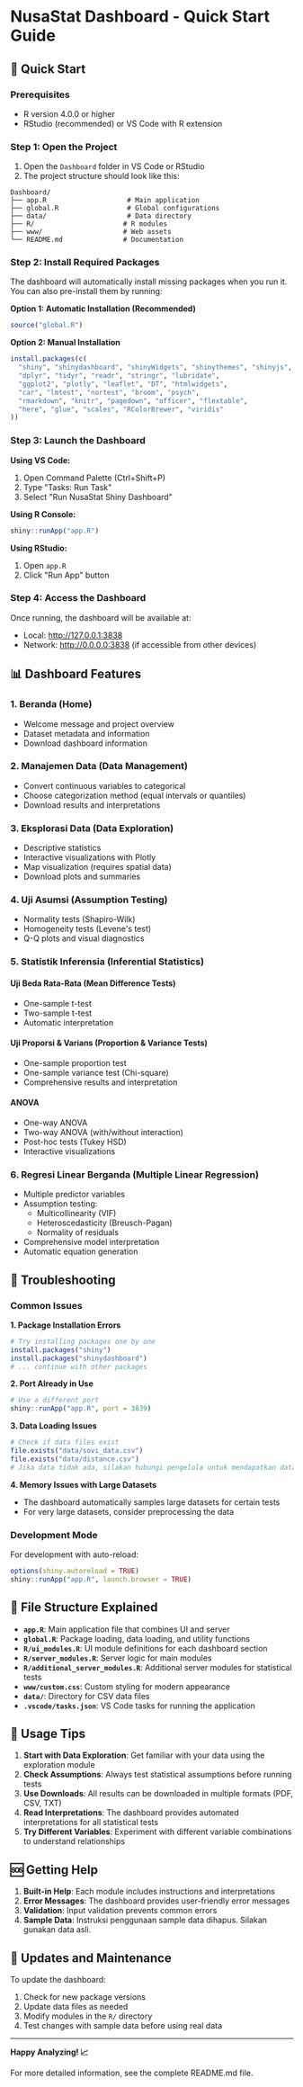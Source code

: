 # NusaStat Dashboard - Quick Start Guide

## 🚀 Quick Start

### Prerequisites
- R version 4.0.0 or higher
- RStudio (recommended) or VS Code with R extension

### Step 1: Open the Project
1. Open the `Dashboard` folder in VS Code or RStudio
2. The project structure should look like this:
```
Dashboard/
├── app.R                    # Main application
├── global.R                 # Global configurations
├── data/                    # Data directory
├── R/                      # R modules
├── www/                    # Web assets
└── README.md               # Documentation
```

### Step 2: Install Required Packages
The dashboard will automatically install missing packages when you run it. You can also pre-install them by running:

**Option 1: Automatic Installation (Recommended)**
```r
source("global.R")
```

**Option 2: Manual Installation**
```r
install.packages(c(
  "shiny", "shinydashboard", "shinyWidgets", "shinythemes", "shinyjs",
  "dplyr", "tidyr", "readr", "stringr", "lubridate",
  "ggplot2", "plotly", "leaflet", "DT", "htmlwidgets",
  "car", "lmtest", "nortest", "broom", "psych",
  "rmarkdown", "knitr", "pagedown", "officer", "flextable",
  "here", "glue", "scales", "RColorBrewer", "viridis"
))
```

### Step 3: Launch the Dashboard

**Using VS Code:**
1. Open Command Palette (Ctrl+Shift+P)
2. Type "Tasks: Run Task"
3. Select "Run NusaStat Shiny Dashboard"

**Using R Console:**
```r
shiny::runApp("app.R")
```

**Using RStudio:**
1. Open `app.R`
2. Click "Run App" button

### Step 4: Access the Dashboard
Once running, the dashboard will be available at:
- Local: http://127.0.0.1:3838
- Network: http://0.0.0.0:3838 (if accessible from other devices)

## 📊 Dashboard Features

### 1. Beranda (Home)
- Welcome message and project overview
- Dataset metadata and information
- Download dashboard information

### 2. Manajemen Data (Data Management)
- Convert continuous variables to categorical
- Choose categorization method (equal intervals or quantiles)
- Download results and interpretations

### 3. Eksplorasi Data (Data Exploration)
- Descriptive statistics
- Interactive visualizations with Plotly
- Map visualization (requires spatial data)
- Download plots and summaries

### 4. Uji Asumsi (Assumption Testing)
- Normality tests (Shapiro-Wilk)
- Homogeneity tests (Levene's test)
- Q-Q plots and visual diagnostics

### 5. Statistik Inferensia (Inferential Statistics)

#### Uji Beda Rata-Rata (Mean Difference Tests)
- One-sample t-test
- Two-sample t-test
- Automatic interpretation

#### Uji Proporsi & Varians (Proportion & Variance Tests)
- One-sample proportion test
- One-sample variance test (Chi-square)
- Comprehensive results and interpretation

#### ANOVA
- One-way ANOVA
- Two-way ANOVA (with/without interaction)
- Post-hoc tests (Tukey HSD)
- Interactive visualizations

### 6. Regresi Linear Berganda (Multiple Linear Regression)
- Multiple predictor variables
- Assumption testing:
  - Multicollinearity (VIF)
  - Heteroscedasticity (Breusch-Pagan)
  - Normality of residuals
- Comprehensive model interpretation
- Automatic equation generation

## 🔧 Troubleshooting

### Common Issues

**1. Package Installation Errors**
```r
# Try installing packages one by one
install.packages("shiny")
install.packages("shinydashboard")
# ... continue with other packages
```

**2. Port Already in Use**
```r
# Use a different port
shiny::runApp("app.R", port = 3839)
```

**3. Data Loading Issues**
```r
# Check if data files exist
file.exists("data/sovi_data.csv")
file.exists("data/distance.csv")
# Jika data tidak ada, silakan hubungi pengelola untuk mendapatkan data yang benar.
```

**4. Memory Issues with Large Datasets**
- The dashboard automatically samples large datasets for certain tests
- For very large datasets, consider preprocessing the data

### Development Mode

For development with auto-reload:
```r
options(shiny.autoreload = TRUE)
shiny::runApp("app.R", launch.browser = TRUE)
```

## 📁 File Structure Explained

- **`app.R`**: Main application file that combines UI and server
- **`global.R`**: Package loading, data loading, and utility functions
- **`R/ui_modules.R`**: UI module definitions for each dashboard section
- **`R/server_modules.R`**: Server logic for main modules
- **`R/additional_server_modules.R`**: Additional server modules for statistical tests
- **`www/custom.css`**: Custom styling for modern appearance
- **`data/`**: Directory for CSV data files
- **`.vscode/tasks.json`**: VS Code tasks for running the application

## 🎯 Usage Tips

1. **Start with Data Exploration**: Get familiar with your data using the exploration module
2. **Check Assumptions**: Always test statistical assumptions before running tests
3. **Use Downloads**: All results can be downloaded in multiple formats (PDF, CSV, TXT)
4. **Read Interpretations**: The dashboard provides automated interpretations for all statistical tests
5. **Try Different Variables**: Experiment with different variable combinations to understand relationships

## 🆘 Getting Help

1. **Built-in Help**: Each module includes instructions and interpretations
2. **Error Messages**: The dashboard provides user-friendly error messages
3. **Validation**: Input validation prevents common errors
4. **Sample Data**: Instruksi penggunaan sample data dihapus. Silakan gunakan data asli.

## 🔄 Updates and Maintenance

To update the dashboard:
1. Check for new package versions
2. Update data files as needed
3. Modify modules in the `R/` directory
4. Test changes with sample data before using real data

---

**Happy Analyzing! 📈**

For more detailed information, see the complete README.md file.
